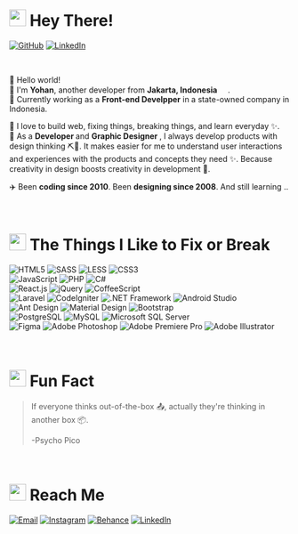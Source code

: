<h1><img src="https://emojis.slackmojis.com/emojis/images/1643515350/13688/meow_dance.gif?1643515350" width="30"/> Hey There! </h1>
<p>
    <a href="https://github.com/psycho-pico" target="_blank"><img src="https://img.shields.io/github/followers/psycho-pico?label=follow&style=flat-square&logo=github&labelColor=21252b" alt="GitHub"></a>
    <a href="https://www.linkedin.com/in/y-p-h/" target="_blank"><img alt="LinkedIn" src="https://img.shields.io/badge/-LinkedIn-0a63bc?style=flat-square&logo=LinkedIn" /></a>
</p>
<br>
<p>
    👋 Hello world! 
    <br>🥷 I'm <strong>Yohan</strong>, another developer from <strong>Jakarta, Indonesia</strong> <img src="https://emojipedia-us.s3.dualstack.us-west-1.amazonaws.com/thumbs/160/apple/325/flag-indonesia_1f1ee-1f1e9.png" width="15"/>.
    <br>💼 Currently working as a <strong>Front-end Develpper</strong> in a state-owned company in Indonesia.
</p>
<p>
    🔨 I love to build web, fixing things, breaking things, and learn everyday ✨.
    <br>💭 As a <strong>Developer </strong> and <strong>Graphic Designer </strong>, I always develop products with design thinking ⛏️🎨. It makes easier for me to understand user interactions and experiences with the products and concepts they need ✨. Because creativity in design boosts creativity in development 🚀.
</p>
<p>
    ✈️ Been <strong>coding since 2010</strong>. Been <strong>designing since 2008</strong>. And still learning .. 
</p>

<br>

<h1><img src="https://emojis.slackmojis.com/emojis/images/1643515343/13622/meow_sticks.gif?1643515343" width="30"/> The Things I Like to Fix or Break</h1>
<p>
    <img alt="HTML5" src="https://img.shields.io/badge/-HTML5-4b3128?style=flat-square&logo=HTML5&logoColor=initial" />
    <img alt="SASS" src="https://img.shields.io/badge/-SASS-4b2841?style=flat-square&logo=SASS&logoColor=initial" />
    <img alt="LESS" src="https://img.shields.io/badge/-LESS-28374b?style=flat-square&logo=LESS&logoColor=initial" />
    <img alt="CSS3" src="https://img.shields.io/badge/-CSS3-28374b?style=flat-square&logo=CSS3&logoColor=1671b7" />
    <br>
    <img alt="JavaScript" src="https://img.shields.io/badge/-JavaScript-4b4528?style=flat-square&logo=JavaScript&logoColor=initial" />
    <img alt="PHP" src="https://img.shields.io/badge/-PHP-29284b?style=flat-square&logo=PHP&logoColor=initial" />
    <img alt="C#" src="https://img.shields.io/badge/-C%23-3c284b?style=flat-square&logo=C Sharp&logoColor=8f67d0" />
    <br>
    <img alt="React.js" src="https://img.shields.io/badge/-React.js-28424b?style=flat-square&logo=React&logoColor=initial" />
    <img alt="jQuery" src="https://img.shields.io/badge/-jQuery-28334b?style=flat-square&logo=jQuery&logoColor=0178cc" />
    <img alt="CoffeeScript" src="https://img.shields.io/badge/-CoffeeScript-4b3828?style=flat-square&logo=CoffeeScript&logoColor=initial" />
    <br>
    <img alt="Laravel" src="https://img.shields.io/badge/-Laravel-4b2828?style=flat-square&logo=Laravel&logoColor=ff574e" />
    <img alt="CodeIgniter" src="https://img.shields.io/badge/-CodeIgniter-4b3128?style=flat-square&logo=CodeIgniter&logoColor=initial" />
    <img alt=".NET Framework" src="https://img.shields.io/badge/-.NET Framework-283d4b?style=flat-square&logo=.NET&logoColor=initial" />
    <img alt="Android Studio" src="https://img.shields.io/badge/-Android Studio-284b2b?style=flat-square&logo=android&logoColor=initial" />
    <br>
    <img alt="Ant Design" src="https://img.shields.io/badge/-Ant Design-28334b?style=flat-square&logo=Ant Design&logoColor=0a81f6" />
    <img alt="Material Design" src="https://img.shields.io/badge/-Material Design-284b3d?style=flat-square&logo=Materialdesign&logoColor=white" />
    <img alt="Bootstrap" src="https://img.shields.io/badge/-Bootstrap-3c284b?style=flat-square&logo=Bootstrap&logoColor=a482d6" />
    <br>
    <img alt="PostgreSQL" src="https://img.shields.io/badge/-PostgreSQL-28334b?style=flat-square&logo=PostgreSQL&logoColor=6ea2fa" />
    <img alt="MySQL" src="https://img.shields.io/badge/-MySQL-28424b?style=flat-square&logo=MySQL&logoColor=faad6e" />
    <img alt="Microsoft SQL Server" src="https://img.shields.io/badge/-Microsoft SQL Server-4b2828?style=flat-square&logo=Microsoft SQL Server&logoColor=ff574e" />
    <br>
    <img alt="Figma" src="https://img.shields.io/badge/-Figma-4b3128?style=flat-square&logo=Figma&logoColor=fa986e" />
    <img alt="Adobe Photoshop" src="https://img.shields.io/badge/-Adobe Photoshop-28394b?style=flat-square&logo=Adobe Photoshop&logoColor=initial" />
    <img alt="Adobe Premiere Pro" src="https://img.shields.io/badge/-Adobe Premiere Pro-2d284b?style=flat-square&logo=Adobe Premiere Pro&logoColor=initial" />
    <img alt="Adobe Illustrator" src="https://img.shields.io/badge/-Adobe Illustrator-4b3828?style=flat-square&logo=Adobe Illustrator&logoColor=initial" />
</p>

<br>

<h1><img src="https://emojis.slackmojis.com/emojis/images/1643516039/20637/meow_nyan.gif?1643516039" width="30"/> Fun Fact</h1>

> If everyone thinks out-of-the-box 📤, actually they're thinking in another box 📦. 
>
> -Psycho Pico

<br>

<h1><img src="https://emojis.slackmojis.com/emojis/images/1643515259/12806/meow_attention.png?1643515259" width="30"/> Reach Me</h1>
<p>
    <a href="mailto:yohanes.pajero@gmail.com?subject=Mail from GitHub" target="_blank"><img alt="Email" src="https://img.shields.io/badge/-Email-ea4335?style=flat-square&logo=gmail&logoColor=white" /></a>
    <a href="https://www.instagram.com/elegiyohanes_/" target="_blank"><img alt="Instagram" src="https://img.shields.io/badge/-Instagram-d9407c?style=flat-square&logo=instagram&logoColor=white" /></a>
    <a href="https://www.behance.net/yohanes-pajero" target="_blank"><img alt="Behance" src="https://img.shields.io/badge/-Behance-0052f5?style=flat-square&logo=Behance" /></a>
    <a href="https://www.linkedin.com/in/y-p-h/" target="_blank"><img alt="LinkedIn" src="https://img.shields.io/badge/-LinkedIn-0a63bc?style=flat-square&logo=LinkedIn" /></a>
</p>
